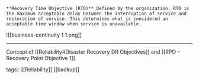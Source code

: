 ```ad-definition
**Recovery Time Objective (RTO)** Defined by the organization. RTO is the maximum acceptable delay between the interruption of service and restoration of service. This determines what is considered an acceptable time window when service is unavailable.
```

![[business-continuity 1 1.png]]
___
Concept of [[Reliability#Disaster Recovery DR Objectives]] and [[RPO - Recovery Point Objective 1]]


tags:: [[Reliability]] [[backup]] 
